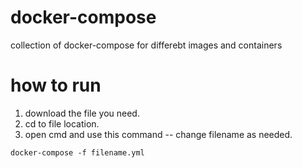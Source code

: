 # docker-compose
collection of docker-compose for differebt images and containers 

# how to run 
1. download the file you need.
2. cd to file location.
3. open cmd and use this command -- change filename as needed. 
```
docker-compose -f filename.yml
```
